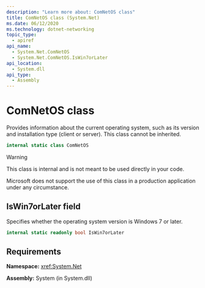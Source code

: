 ```yaml
---
description: "Learn more about: ComNetOS class"
title: ComNetOS class (System.Net)
ms.date: 06/12/2020
ms.technology: dotnet-networking
topic_type: 
  - apiref
api_name: 
  - System.Net.ComNetOS
  - System.Net.ComNetOS.IsWin7orLater
api_location: 
  - System.dll
api_type: 
  - Assembly
---
```

# ComNetOS class

Provides information about the current operating system, such as its version and installation type (client or server). This class cannot be inherited.
  
```csharp  
internal static class ComNetOS
```

> [!WARNING]
> This class is internal and is not meant to be used directly in your code.
>
> Microsoft does not support the use of this class in a production application under any circumstance.

## IsWin7orLater field

Specifies whether the operating system version is Windows 7 or later.

```csharp
internal static readonly bool IsWin7orLater
```

## Requirements

**Namespace:** <xref:System.Net>

**Assembly:** System (in System.dll)
